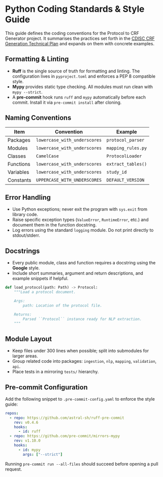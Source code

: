 # Python Coding Standards & Style Guide

This guide defines the coding conventions for the Protocol to CRF Generator project. It summarises the practices set forth in the [CDISC CRF Generation Technical Plan](../../technical-plan.md) and expands on them with concrete examples.

## Formatting & Linting

- **Ruff** is the single source of truth for formatting and linting. The configuration lives in `pyproject.toml` and enforces a PEP 8 compatible style.
- **Mypy** provides static type checking. All modules must run clean with `mypy --strict`.
- A **pre-commit** hook runs `ruff` and `mypy` automatically before each commit. Install it via `pre-commit install` after cloning.

## Naming Conventions

| Item            | Convention                          | Example              |
| --------------- | ---------------------------------- | -------------------- |
| Packages        | `lowercase_with_underscores`       | `protocol_parser`    |
| Modules         | `lowercase_with_underscores`       | `mapping_rules.py`   |
| Classes         | `CamelCase`                        | `ProtocolLoader`     |
| Functions       | `lowercase_with_underscores`       | `extract_tables()`   |
| Variables       | `lowercase_with_underscores`       | `study_id`           |
| Constants       | `UPPERCASE_WITH_UNDERSCORES`       | `DEFAULT_VERSION`    |

## Error Handling

- Use Python exceptions; never exit the program with `sys.exit` from library code.
- Raise specific exception types (`ValueError`, `RuntimeError`, etc.) and document them in the function docstring.
- Log errors using the standard `logging` module. Do not print directly to stdout/stderr.

## Docstrings

- Every public module, class and function requires a docstring using the **Google** style.
- Include short summaries, argument and return descriptions, and example snippets if helpful.

```python
def load_protocol(path: Path) -> Protocol:
    """Load a protocol document.

    Args:
        path: Location of the protocol file.

    Returns:
        Parsed ``Protocol`` instance ready for NLP extraction.
    """
```

## Module Layout

- Keep files under 300 lines when possible; split into submodules for larger areas.
- Group related code into packages: `ingestion`, `nlp`, `mapping`, `validation`, `api`.
- Place tests in a mirroring `tests/` hierarchy.

## Pre-commit Configuration

Add the following snippet to `.pre-commit-config.yaml` to enforce the style guide:

```yaml
repos:
  - repo: https://github.com/astral-sh/ruff-pre-commit
    rev: v0.4.6
    hooks:
      - id: ruff
  - repo: https://github.com/pre-commit/mirrors-mypy
    rev: v1.10.0
    hooks:
      - id: mypy
        args: ["--strict"]
```

Running `pre-commit run --all-files` should succeed before opening a pull request.

